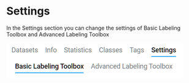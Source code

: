 # Settings

In the Settings section you can change the settings of Basic Labeling Toolbox and Advanced Labeling Toolbox

![](project-settings.png)

